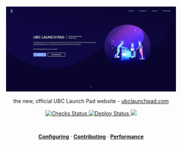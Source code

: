 <p align="center">
  <img src="./.static/homepage.png" width="90%" alt="homepage"/>
</p>

<p align="center">
  the new, official UBC Launch Pad website - <a href="https://ubclaunchpad.com">ubclaunchpad.com</a>
</p>

<p align="center">
  <a href="https://github.com/ubclaunchpad/ubclaunchpad.com/actions?workflow=Checks">
    <img src="https://github.com/ubclaunchpad/ubclaunchpad.com/workflows/Checks/badge.svg"
      alt="Checks Status" />
  </a>
  <a href="https://app.netlify.com/sites/ubclaunchpad/deploys">
    <img src="https://api.netlify.com/api/v1/badges/63f72100-a34c-4ad7-b47c-8b85c179202f/deploy-status"
      alt="Deploy Status" />
  </a>
  <a href="https://ubclaunchpad.com">
    <img src="https://img.shields.io/website/https/ubclaunchpad.com.svg" />
  </a>
</p>

<br>

<p align="center">
  <a href="https://ubclaunchpad.com/config"><strong>Configuring</strong></a> · 
  <a href="./CONTRIBUTING.md"><strong>Contributing</strong></a> · 
  <a href="https://developers.google.com/speed/pagespeed/insights/?url=https%3A%2F%2Fubclaunchpad.github.io%2Fnew&tab=desktop"><strong>Performance</strong></a>
</p>

<br>
